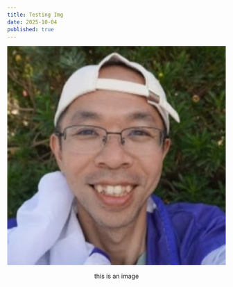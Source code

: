 ```yaml
---
title: Testing Img
date: 2025-10-04
published: true
---
```

<p style="text-align: center"><img src="assets/img/avatar.jpeg" alt="avatar"></p><p style="text-align: center">this is an image</p>